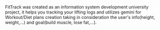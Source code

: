 FitTrack was created as an information system development university project, it helps you tracking your lifting logs and utilizes gemini for Workout/Diet plans creation taking in consideration the user's info(height, weight,...) and goal(build muscle, lose fat,...).
